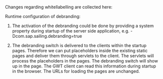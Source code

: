 Changes regarding whitellabelling are collected here:


Runtime configuration of debranding:

1. The activation of the debranding could be done by providing a system property during startup of the server side application, e.g. -Dcom.sap.sailing.debranding=true

2. The debranding switch is delivered to the clients within the startup pages.
Therefore we can put placeholders inside the existing static pages and deliver them through servlets to the client. The servlets will process the placeholders in the pages. The debranding switch will show up in the page. The GWT client can read this information during startup in the browser. The URLs for loading the pages are unchanged.